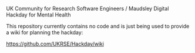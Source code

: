 UK Community for Research Software Engineers / Maudsley Digital Hackday for Mental Health

This repository currently contains no code and is just being used to provide a wiki for planning the hackday:

https://github.com/UKRSE/Hackday/wiki
